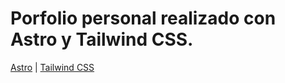 # Porfolio personal realizado con Astro y Tailwind CSS. 

[Astro](https://astro.build/) | [Tailwind CSS](https://tailwindcss.com/)